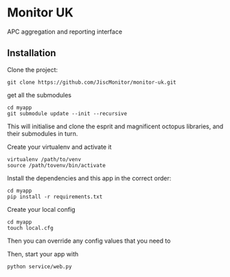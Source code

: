 # Monitor UK

APC aggregation and reporting interface

## Installation

Clone the project:

    git clone https://github.com/JiscMonitor/monitor-uk.git

get all the submodules

    cd myapp
    git submodule update --init --recursive
    
This will initialise and clone the esprit and magnificent octopus libraries, and their submodules in turn.

Create your virtualenv and activate it

    virtualenv /path/to/venv
    source /path/tovenv/bin/activate

Install the dependencies and this app in the correct order:

    cd myapp
    pip install -r requirements.txt
    
Create your local config

    cd myapp
    touch local.cfg

Then you can override any config values that you need to

Then, start your app with

    python service/web.py

